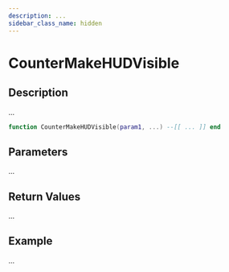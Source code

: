 ```yaml
---
description: ...
sidebar_class_name: hidden
---
```


# CounterMakeHUDVisible

## Description

...

```lua
function CounterMakeHUDVisible(param1, ...) --[[ ... ]] end
```

## Parameters

...

## Return Values

...

## Example

...

